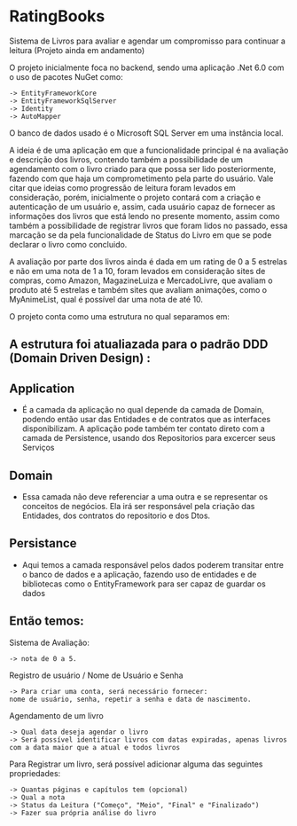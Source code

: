 # RatingBooks

Sistema de Livros para avaliar e agendar um compromisso para continuar a leitura (Projeto ainda em andamento)

O projeto inicialmente foca no backend, sendo uma aplicação .Net 6.0 com o uso de pacotes NuGet como:
	
 	-> EntityFrameworkCore
  	-> EntityFrameworkSqlServer
  	-> Identity
   	-> AutoMapper
    
O banco de dados usado é o Microsoft SQL Server em uma instância local.

A ideia é de uma aplicação em que a funcionalidade principal é na avaliação e descrição dos livros, contendo também a possibilidade de um agendamento com o livro criado para que possa ser lido posteriormente, fazendo com que haja um comprometimento pela parte do usuário. Vale citar que ideias como progressão de leitura foram levados em consideração, porém, inicialmente o projeto contará com a criação e autenticação de um usuário e, assim, cada usuário capaz de fornecer as informações dos livros que está lendo no presente momento, assim como também a possibilidade de registrar livros que foram lidos no passado, essa marcação se da pela funcionalidade de Status do Livro em que se pode declarar o livro como concluido. 

A avaliação por parte dos livros ainda é dada em um rating de 0 a 5 estrelas e não em uma nota de 1 a 10, foram levados em consideração sites de compras, como Amazon, MagazineLuiza e MercadoLivre, que avaliam o produto até 5 estrelas e também sites que avaliam animações, como o MyAnimeList, qual é possível dar uma nota de até 10.

O projeto conta como uma estrutura no qual separamos em:  

## A estrutura foi atualiazada para o padrão DDD (Domain Driven Design) :

## Application
- É a camada da aplicação no qual depende da camada de Domain, podendo então usar das Entidades e de contratos que as interfaces disponibilizam. A aplicação pode também ter contato direto com a camada de Persistence, usando dos Repositorios para excercer seus Serviços
## Domain
- Essa camada não deve referenciar a uma outra e se representar os conceitos de negócios. Ela irá ser responsável pela criação das Entidades, dos contratos do repositorio e dos Dtos.
## Persistance
- Aqui temos a camada responsável pelos dados poderem transitar entre o banco de dados e a aplicação, fazendo uso de entidades e de bibliotecas como o EntityFramework para ser capaz de guardar os dados

## Então temos:

Sistema de Avaliação: 
	
    -> nota de 0 a 5.

Registro de usuário / Nome de Usuário e Senha

	-> Para criar uma conta, será necessário fornecer:
	nome de usuário, senha, repetir a senha e data de nascimento.

Agendamento de um livro

	-> Qual data deseja agendar o livro
	-> Será possível identificar livros com datas expiradas, apenas livros com a data maior que a atual e todos livros


Para Registrar um livro, será possível adicionar alguma das seguintes propriedades:

	-> Quantas páginas e capítulos tem (opcional)
	-> Qual a nota
	-> Status da Leitura ("Começo", "Meio", "Final" e "Finalizado")
	-> Fazer sua própria análise do livro
